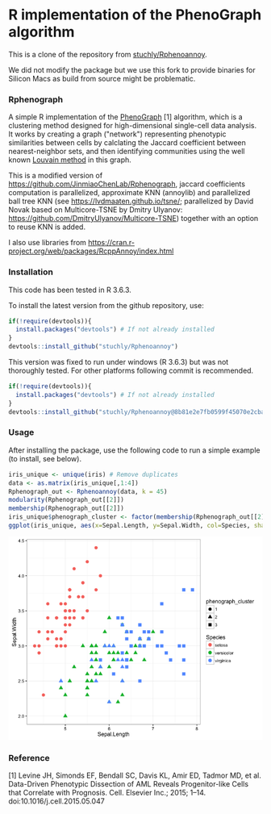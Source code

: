 R implementation of the PhenoGraph algorithm
===============

This is a clone of the repository from [stuchly/Rphenoannoy](https://github.com/stuchly/Rphenoannoy).

We did not modify the package but we use this fork to provide binaries for Silicon Macs as build from source might be problematic.


### Rphenograph

A simple R implementation of the [PhenoGraph](http://www.cell.com/cell/abstract/S0092-8674(15)00637-6) [1] algorithm, which is a clustering method designed for high-dimensional single-cell data analysis. It works by creating a graph ("network") representing phenotypic similarities between cells by calclating the Jaccard coefficient between nearest-neighbor sets, and then identifying communities using the well known [Louvain method](https://sites.google.com/site/findcommunities/) in this graph. 

This is a modified version of
https://github.com/JinmiaoChenLab/Rphenograph, jaccard coefficients
computation is parallelized, approximate KNN (annoylib) and
parallelized ball tree KNN (see https://lvdmaaten.github.io/tsne/;
parallelized by David Novak based on Multicore-TSNE by Dmitry Ulyanov:
https://github.com/DmitryUlyanov/Multicore-TSNE) together with an
option to reuse KNN is added.

I also use libraries from https://cran.r-project.org/web/packages/RcppAnnoy/index.html


### Installation
This code has been tested in R 3.6.3.

To install the latest version from the github repository, use:

``` r
if(!require(devtools)){
  install.packages("devtools") # If not already installed
}
devtools::install_github("stuchly/Rphenoannoy")
```

This version was fixed to run under windows (R 3.6.3) but was not
thoroughly tested. For other platforms following commit is recommended.

``` r
if(!require(devtools)){
  install.packages("devtools") # If not already installed
}
devtools::install_github("stuchly/Rphenoannoy@8b81e2e7fb0599f45070e2cba1b28ac219b7c472")
```


### Usage

After installing the package, use the following code to run a simple example (to install, see below).

``` r
iris_unique <- unique(iris) # Remove duplicates
data <- as.matrix(iris_unique[,1:4])
Rphenograph_out <- Rphenoannoy(data, k = 45)
modularity(Rphenograph_out[[2]])
membership(Rphenograph_out[[2]])
iris_unique$phenograph_cluster <- factor(membership(Rphenograph_out[[2]]))
ggplot(iris_unique, aes(x=Sepal.Length, y=Sepal.Width, col=Species, shape=phenograph_cluster)) + geom_point(size = 3)+theme_bw()

```

![](Rhpenograph_iris_cluster.png)

### Reference

[1] Levine JH, Simonds EF, Bendall SC, Davis KL, Amir ED, Tadmor MD, et al. Data-Driven Phenotypic Dissection of AML Reveals Progenitor-like Cells that Correlate with Prognosis. Cell. Elsevier Inc.; 2015; 1–14. doi:10.1016/j.cell.2015.05.047


